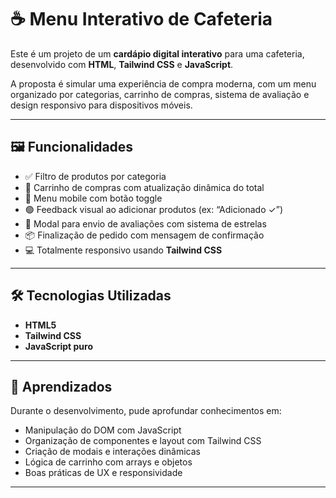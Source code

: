 # ☕ Menu Interativo de Cafeteria

Este é um projeto de um **cardápio digital interativo** para uma cafeteria, desenvolvido com **HTML**, **Tailwind CSS** e **JavaScript**.

A proposta é simular uma experiência de compra moderna, com um menu organizado por categorias, carrinho de compras, sistema de avaliação e design responsivo para dispositivos móveis.

---

## 🖼️ Funcionalidades

- ✅ Filtro de produtos por categoria
- 🛒 Carrinho de compras com atualização dinâmica do total
- 📱 Menu mobile com botão toggle
- 🟢 Feedback visual ao adicionar produtos (ex: “Adicionado ✓”)
- 💬 Modal para envio de avaliações com sistema de estrelas
- 📦 Finalização de pedido com mensagem de confirmação
- 💻 Totalmente responsivo usando **Tailwind CSS**

---

## 🛠️ Tecnologias Utilizadas

- **HTML5**
- **Tailwind CSS**
- **JavaScript puro**

---

## 🚀 Aprendizados

Durante o desenvolvimento, pude aprofundar conhecimentos em:

- Manipulação do DOM com JavaScript
- Organização de componentes e layout com Tailwind CSS
- Criação de modais e interações dinâmicas
- Lógica de carrinho com arrays e objetos
- Boas práticas de UX e responsividade

---
